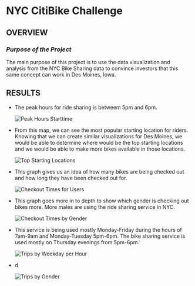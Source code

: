 # NYC CitiBike Challenge

## OVERVIEW

### _Purpose of the Project_

  The main purpose of this project is to use the data visualization and analysis from the NYC Bike Sharing data
  to convince investors that this same concept can work in Des Moines, Iowa. 
  
## RESULTS

  - The peak hours for ride sharing is betweem 5pm and 6pm.
  
    ![Peak Hours Starttime](https://user-images.githubusercontent.com/103302566/179422180-33df8adb-5d08-4af5-9e9a-083f05f7346c.png)
    
  - From this map, we can see the most popular starting location for riders. Knowing that we can create similar visualizations for 
    Des Moines, we would be able to determine where would be the top starting locations and we would be able to make more bikes 
    available in those locations. 
  
    ![Top Starting Locations](https://user-images.githubusercontent.com/103302566/179422256-e96c83df-5f4b-4857-9eb0-eb7214d3e3d8.png)
    
  - This graph gives us an idea of how many bikes are being checked out and how long they have been checked out for. 
    
    ![Checkout Times for Users](https://user-images.githubusercontent.com/103302566/179422332-3d58cf33-7f2d-4709-9d7e-a57eb95c83a1.png)
    
  - This graph goes more in to depth to show which gender is checking out bikes more. More males are using the ride sharing service in NYC.
  
    ![Checkout Times by Gender](https://user-images.githubusercontent.com/103302566/179422395-320dfd0b-405c-42d5-b976-6ed35b807b41.png)
    
  - This service is being used mostly Monday-Friday during the hours of 7am-9am and Monday-Tuesday 5pm-6pm. The bike sharing service
    is used mostly on Thursday evenings from 5pm-6pm. 
    
    ![Trips by Weekday per Hour](https://user-images.githubusercontent.com/103302566/179422455-67bfb702-97b4-46ef-af27-87adfa079878.png)
  
  - d
    
    ![Trips by Gender](https://user-images.githubusercontent.com/103302566/179422646-c2a41f1f-3ff4-4114-9487-f43297164dc4.png)

     


